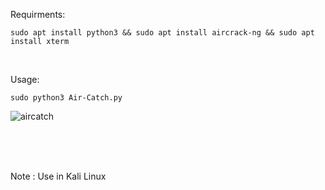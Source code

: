 Requirments:

```
sudo apt install python3 && sudo apt install aircrack-ng && sudo apt install xterm
```
<br>

Usage:

```
sudo python3 Air-Catch.py
```

![aircatch](https://github.com/XBEAST1/Air-Catch/assets/81472131/87d53363-ee27-4a94-bc85-6de85528ad41)

<br>
<br>
<br>

Note : Use in Kali Linux
